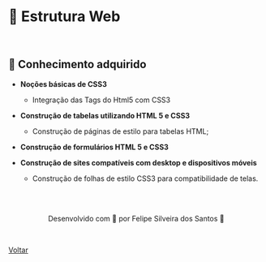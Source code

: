 <h1>🔀 Estrutura Web</h1>

<br>

<h2> 🧠 Conhecimento adquirido </h2>

- **Noções básicas de CSS3**
  -  Integração das Tags do Html5 com CSS3

- **Construção de tabelas utilizando HTML 5 e CSS3** 
  - Construção de páginas de estilo para tabelas HTML;

- **Construção de formulários HTML 5 e CSS3**
- **Construção de sites compatíveis com desktop e dispositivos móveis** 
  - Construção de folhas de estilo CSS3 para compatibilidade de telas.


<br><br>

<p align="center"> Desenvolvido com 💜 por Felipe Silveira dos Santos 👋 <p>


<br>

<a href="./README.md">Voltar</a>